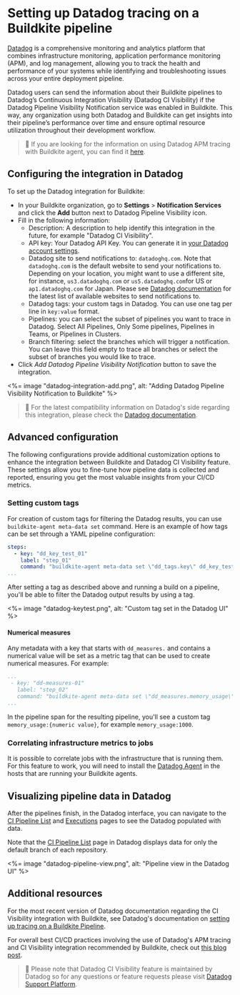 # Setting up Datadog tracing on a Buildkite pipeline

[Datadog](https://www.datadoghq.com/) is a comprehensive monitoring and analytics platform that combines infrastructure monitoring, application performance monitoring (APM), and log management, allowing you to track the health and performance of your systems while identifying and troubleshooting issues across your entire deployment pipeline.

Datadog users can send the information about their Buildkite pipelines to Datadog’s Continuous Integration Visibility (Datadog CI Visibility) if the Datadog Pipeline Visibility Notification service was enabled in Buildkite. This way, any organization using both Datadog and Buildkite can get insights into their pipeline’s performance over time and ensure optimal resource utilization throughout their development workflow.

> 📘
> If you are looking for the information on using Datadog APM tracing with Buildkite agent, you can find it [here](https://www.datadoghq.com/product/apm/).

## Configuring the integration in Datadog

To set up the Datadog integration for Buildkite:

* In your Buildkite organization, go to **Settings** > **Notification Services** and click the **Add** button next to Datadog Pipeline Visibility icon.
* Fill in the following information:
  - Description: A description to help identify this integration in the future, for example "Datadog CI Visibility".
  - API key: Your Datadog API Key. You can generate it in [your Datadog account settings](https://app.datadoghq.com/account/settings#api).
  - Datadog site to send notifications to: `datadoghq.com`. Note that `datadoghq.com` is the default website to send your notifications to. Depending on your location, you might want to use a different site, for instance, `us3.datadoghq.com` or `us5.datadoghq.com`for US or `ap1.datadoghq.com` for Japan. Please see [Datadog documentation](https://docs.datadoghq.com/getting_started/site/#access-the-datadog-site) for the latest list of available websites to send notifications to.  
  - Datadog tags: your custom tags in Datadog. You can use one tag per line in `key:value` format.
  - Pipelines: you can select the subset of pipelines you want to trace in Datadog. Select All Pipelines, Only Some pipelines, Pipelines in Teams, or Pipelines in Clusters.
  - Branch filtering: select the branches which will trigger a notification. You can leave this field empty to trace all branches or select the subset of branches you would like to trace.
* Click *Add Datadog Pipeline Visibility Notification* button to save the integration.

<%= image "datadog-integration-add.png", alt: "Adding Datadog Pipeline Visibility Notification to Buildkite" %>

> 📘
> For the latest compatibility information on Datadog's side regarding this integration, please check the [Datadog documentation](https://docs.datadoghq.com/continuous_integration/pipelines/buildkite/#compatibility).

## Advanced configuration

The following configurations provide additional customization options to enhance the integration between Buildkite and Datadog CI Visibility feature. These settings allow you to fine-tune how pipeline data is collected and reported, ensuring you get the most valuable insights from your CI/CD metrics.

### Setting custom tags

For creation of custom tags for filtering the Datadog results, you can use `buildkite-agent meta-data set` command. Here is an example of how tags can be set through a YAML pipeline configuration:

```yaml
steps:
  - key: "dd_key_test_01"
    label: "step_01"
    command: "buildkite-agent meta-data set \"dd_tags.key\" dd_key_test_01"
...
```

After setting a tag as described above and running a build on a pipeline, you'll be able to filter the Datadog output results by using a tag.

<%= image "datadog-keytest.png", alt: "Custom tag set in the Datadog UI" %>

#### Numerical measures

Any metadata with a key that starts with `dd_measures.` and contains a numerical value will be set as a metric tag that can be used to create numerical measures. For example:

```yaml
...
 - key: "dd-measures-01"
   label: "step_02"
   command: "buildkite-agent meta-data set \"dd_measures.memory_usage\" {numeric value}"
...
```
In the pipeline span for the resulting pipeline, you'll see a custom tag `memory_usage:{numeric value}`, for example `memory_usage:1000`.

### Correlating infrastructure metrics to jobs

It is possible to correlate jobs with the infrastructure that is running them. For this feature to work, you will need to install the [Datadog Agent](https://docs.datadoghq.com/agent/) in the hosts that are running your Buildkite agents.

## Visualizing pipeline data in Datadog

After the pipelines finish, in the Datadog interface, you can navigate to the [CI Pipeline List](https://app.datadoghq.com/ci/pipelines) and [Executions](https://app.datadoghq.com/ci/pipeline-executions) pages to see the Datadog populated with data.

Note that the [CI Pipeline List](https://app.datadoghq.com/ci/pipelines) page in Datadog displays data for only the default branch of each repository.

<%= image "datadog-pipeline-view.png", alt: "Pipeline view in the Datadog UI" %>

## Additional resources

For the most recent version of Datadog documentation regarding the CI Visibility integration with Buildkite, see Datadog's documentation on [setting up tracing on a Buildkite Pipeline](https://docs.datadoghq.com/continuous_integration/pipelines/buildkite/).

For overall best CI/CD practices involving the use of Datadog's APM tracing and CI Visibility integration recommended by Buildkite, check out [this blog post](https://buildkite.com/resources/blog/ci-cd-best-practices/).

> 📘
> Please note that Datadog CI Visibility feature is maintained by Datadog so for any questions or feature requests please visit [Datadog Support Platform](https://www.datadoghq.com/support/).
